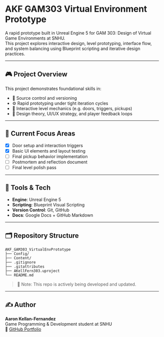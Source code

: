 # AKF GAM303 Virtual Environment Prototype

A rapid prototype built in Unreal Engine 5 for GAM 303: Design of Virtual Game Environments at SNHU.  
This project explores interactive design, level prototyping, interface flow, and system balancing using Blueprint scripting and iterative design practices.

---

## 🎮 Project Overview

This project demonstrates foundational skills in:
- 🔁 Source control and versioning
- ⚙️ Rapid prototyping under tight iteration cycles
- 🚪 Interactive level mechanics (e.g. doors, triggers, pickups)
- 🧠 Design theory, UI/UX strategy, and player feedback loops

---

## 🧪 Current Focus Areas

- [x] Door setup and interaction triggers
- [x] Basic UI elements and layout testing
- [ ] Final pickup behavior implementation
- [ ] Postmortem and reflection document
- [ ] Final level polish pass

---

## 🧰 Tools & Tech

- **Engine**: Unreal Engine 5  
- **Scripting**: Blueprint Visual Scripting  
- **Version Control**: Git, GitHub  
- **Docs**: Google Docs + GitHub Markdown

---

## 🗂️ Repository Structure

```nginx
AKF_GAM303_VirtualEnvPrototype
├── Config/
├── Content/
├── .gitignore
├── .gitattributes
├── AKellFern303.uproject
└── README.md
```
> 📌 Note: This repo is actively being developed and updated.

---

## ✍️ Author

**Aaron Kellan-Fernandez**  
Game Programming & Development student at SNHU  
🔗 [GitHub Portfolio](https://github.com/AKellFern)
